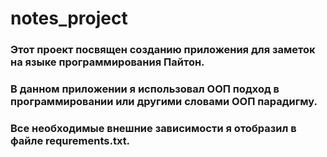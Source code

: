 <h1> notes_project </h1>
<h3> Этот проект посвящен созданию приложения для заметок на языке программирования Пайтон. </h3>
<h3> В данном приложении я использовал ООП подход в программировании или другими словами ООП парадигму. <h3>
<h3> Все необходимые внешние зависимости я отобразил в файле requrements.txt. <h3>
